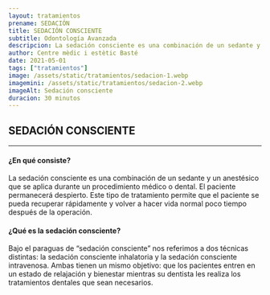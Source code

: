 ```yaml
---
layout: tratamientos
prename: SEDACIÓN
title: SEDACIÓN CONSCIENTE
subtitle: Odontología Avanzada
descripcion: La sedación consciente es una combinación de un sedante y un anestésico que se aplica durante un procedimiento médico o dental.
author: Centre mèdic i estètic Basté
date: 2021-05-01
tags: ["tratamientos"]
image: /assets/static/tratamientos/sedacion-1.webp
imagemini: /assets/static/tratamientos/sedacion-2.webp
imageAlt: Sedación consciente
duracion: 30 minutos
---
```



## SEDACIÓN CONSCIENTE 
___


#### ¿En qué consiste? 
La sedación consciente es una combinación de un sedante y un anestésico que se aplica durante un procedimiento médico o dental. El paciente permanecerá despierto. Este tipo de tratamiento permite que el paciente se pueda recuperar rápidamente y volver a hacer vida normal poco tiempo después de la operación.

#### ¿Qué es la sedación consciente?

Bajo el paraguas de “sedación consciente” nos referimos a dos técnicas distintas: la sedación consciente inhalatoria y la sedación consciente intravenosa. Ambas tienen un mismo objetivo: que los pacientes entren en un estado de relajación y bienestar mientras su dentista les realiza los tratamientos dentales que sean necesarios.
